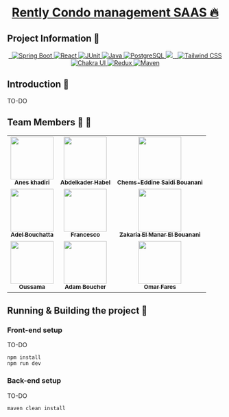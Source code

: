 <p align="center">
  <a href="https://github.com/Zakaria0907/Rently">
    <h1 align="center">Rently Condo management SAAS  🔥</h1>
  </a>
</p>


## Project Information 🚀


<p align="center">
  <a aria-label="Cypress" href="https://www.cypress.io/">
    <img alt="" src="https://img.shields.io/badge/Cypress-17202C?style=for-the-badge&logo=cypress&logoColor=white">
  </a>
    <a aria-label="VSCode" href="https://code.visualstudio.com/">
    <img alt="" src="https://img.shields.io/badge/Visual_Studio_Code-0078D4?style=for-the-badge&logo=visual%20studio%20code&logoColor=white">
  </a>
    </a>
<a aria-label="Spring Boot" href="https://spring.io/projects/spring-boot">
    <img alt="Spring Boot" src="https://img.shields.io/badge/Spring_Boot-6DB33F?style=for-the-badge&logo=spring&logoColor=white">
</a>
<a aria-label="React" href="https://reactjs.org/">
    <img alt="React" src="https://img.shields.io/badge/React-61DAFB?style=for-the-badge&logo=react&logoColor=white">
</a>
<a aria-label="JUnit" href="https://junit.org/junit5/">
    <img alt="JUnit" src="https://img.shields.io/badge/JUnit-25A162?style=for-the-badge&logo=junit5&logoColor=white">
</a>
<a aria-label="Java" href="https://www.oracle.com/java/">
    <img alt="Java" src="https://img.shields.io/badge/Java-007396?style=for-the-badge&logo=java&logoColor=white">
</a>
<a aria-label="PostgreSQL" href="https://www.postgresql.org/">
    <img alt="PostgreSQL" src="https://img.shields.io/badge/PostgreSQL-336791?style=for-the-badge&logo=postgresql&logoColor=white">
</a>

 <a aria-label="Github Actions" href="">
    <img src="https://img.shields.io/badge/GitHub_Actions-2088FF?style=for-the-badge&logo=github-actions&logoColor=white">
  </a>
  <a aria-label="Typescript" href="https://www.typescriptlang.org/">
    <img alt="" src="https://img.shields.io/badge/TypeScript-007ACC?style=for-the-badge&logo=typescript&logoColor=white">
  </a>
      <a aria-label="eslint" href="https://eslint.org/">
    <img alt="" src="https://img.shields.io/badge/eslint-3A33D1?style=for-the-badge&logo=eslint&logoColor=white">
  </a>
<a aria-label="Tailwind CSS" href="https://tailwindcss.com/">
    <img alt="Tailwind CSS" src="https://img.shields.io/badge/Tailwind_CSS-38B2AC?style=for-the-badge&logo=tailwind-css&logoColor=white">
</a>
<a aria-label="Chakra UI" href="https://chakra-ui.com/">
    <img alt="Chakra UI" src="https://img.shields.io/badge/Chakra_UI-319795?style=for-the-badge&logo=chakra-ui&logoColor=white">
</a>
<a aria-label="Redux" href="https://redux.js.org/">
    <img alt="Redux" src="https://img.shields.io/badge/Redux-764ABC?style=for-the-badge&logo=redux&logoColor=white">
</a>
<a aria-label="Maven" href="https://maven.apache.org/">
    <img alt="Maven" src="https://img.shields.io/badge/Maven-C71A36?style=for-the-badge&logo=apache-maven&logoColor=white">
</a>

</p>


## Introduction 📖

TO-DO


## Team Members 💪 🎉

<table>
  <tr>
    <td align="center"><a href="https://www.linkedin.com/in/anes-khadiri/"><img src="https://media.licdn.com/dms/image/D4E03AQHOLXNtmL9nLg/profile-displayphoto-shrink_400_400/0/1703918311009?e=1712188800&v=beta&t=acuZQrGVo3bPOVP3vF7dtEm266Ls-3F9pUV4jBx-_2U" width="100px;" alt=""/><br /><sub><b>Anes khadiri</b></sub></a></td>
    <td align="center"><a href="https://www.linkedin.com/in/abdelhabel/"><img src="https://www.sunsetlearning.com/wp-content/uploads/2019/09/User-Icon-Grey-300x300.png" width="100px;" alt=""/><br /><sub><b>Abdelkader Habel</b></sub></a></td>
    <td align="center"><a href="https://www.linkedin.com/in/chems-eddine-saidi/"><img src="https://media.licdn.com/dms/image/C4E03AQFeTbz1p9ugDA/profile-displayphoto-shrink_400_400/0/1642203726998?e=1712188800&v=beta&t=C3kpz6QxEVh9VNsR5vHF99uuJXWxMKpfJV4bQ3zhPFE" width="100px;" alt=""/><br /><sub><b>Chems-Eddine Saidi
Bouanani
 </b></sub></a></td>
  </tr>


  <!--SECOND ROW -->
 <tr>
    <td align="center"><a href="https://www.linkedin.com/in/anes-khadiri/"><img src="https://media.licdn.com/dms/image/D4D03AQHt1ydKDiFf1Q/profile-displayphoto-shrink_800_800/0/1697311544490?e=1712188800&v=beta&t=IKSOJvincAhhjGxpIQGIFg1rK8OY5I3dH4TItyh74DI" width="100px;" alt=""/><br /><sub><b>Adel Bouchatta</b></sub></a></td>
    <td align="center"><a href="https://linkedin.com/in/adel-bouchatta"><img src="https://www.sunsetlearning.com/wp-content/uploads/2019/09/User-Icon-Grey-300x300.png" width="100px;" alt=""/><br /><sub><b>Francesco</b></sub></a></td>
    <td align="center"><a href="https://www.linkedin.com/in/zakaria-el-manar-el-bouanani/"><img src="https://media.licdn.com/dms/image/D4E03AQH50XC7pvakpA/profile-displayphoto-shrink_400_400/0/1704930561109?e=1712188800&v=beta&t=jTeIkeLVx-b7plNdEJ2haifG07k7G6k9jJCq1qOto0c" width="100px;" alt=""/><br /><sub><b>Zakaria El Manar El
Bouanani
 </b></sub></a></td>
  </tr>

  <!-- THIRD ROW -->
   <tr>
    <td align="center"><a href="https://www.linkedin.com/in/anes-khadiri/"><img src="https://www.sunsetlearning.com/wp-content/uploads/2019/09/User-Icon-Grey-300x300.png" width="100px;" alt=""/><br /><sub><b>Oussama</b></sub></a></td>
     <td align="center"><a href="https://www.linkedin.com/in/anes-khadiri/"><img src="https://www.sunsetlearning.com/wp-content/uploads/2019/09/User-Icon-Grey-300x300.png" width="100px;" alt=""/><br /><sub><b>Adam Boucher</b></sub></a></td>
     <td align="center"><a href="https://www.linkedin.com/in/omar-fares02/"><img src="https://media.licdn.com/dms/image/D5603AQHepChpLu59cw/profile-displayphoto-shrink_400_400/0/1697227903728?e=1712188800&v=beta&t=8jSPZEZPdvomqKeA_euYpRYhcAWZabdTjh1LU7GyxTg" width="100px;" alt=""/><br /><sub><b>Omar Fares</b></sub></a></td>
  </tr>
 



  

  

</table>


## Running & Building the project 🔨
### Front-end setup
TO-DO
```
npm install
npm run dev
```
### Back-end setup
TO-DO
```
maven clean install
```
